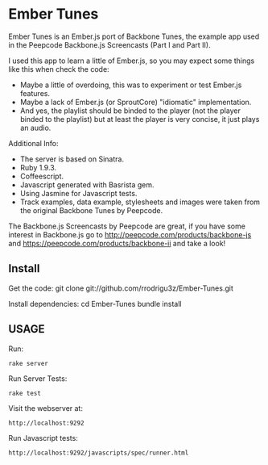Ember Tunes
===========

Ember Tunes is an Ember.js port of Backbone Tunes, the example app used in the Peepcode Backbone.js Screencasts (Part I and Part II).

I used this app to learn a little of Ember.js, so you may expect some things
like this when check the code:

- Maybe a little of overdoing, this was to experiment or test Ember.js features.
- Maybe a lack of Ember.js (or SproutCore) "idiomatic" implementation.
- And yes, the playlist should be binded to the player (not the player binded 
  to the playlist) but at least the player is very concise, it just plays
  an audio.

Additional Info:

- The server is based on Sinatra.
- Ruby 1.9.3.
- Coffeescript.
- Javascript generated with Basrista gem.
- Using Jasmine for Javascript tests.
- Track examples, data example, stylesheets and images were taken from the
  original Backbone Tunes by Peepcode.

The Backbone.js Screencasts by Peepcode are great, if you have some interest in
Backbone.js go to http://peepcode.com/products/backbone-js and
https://peepcode.com/products/backbone-ii and take a look!
  
Install
-------

Get the code:
    git clone git://github.com/rrodrigu3z/Ember-Tunes.git

Install dependencies:
    cd Ember-Tunes
    bundle install

USAGE
-----

Run:

    rake server

Run Server Tests:

    rake test

Visit the webserver at:

    http://localhost:9292

Run Javascript tests:

    http://localhost:9292/javascripts/spec/runner.html

